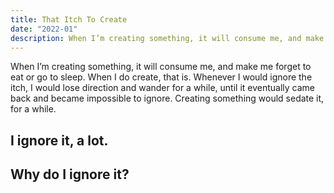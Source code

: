 ```yaml
---
title: That Itch To Create
date: "2022-01"
description: When I’m creating something, it will consume me, and make me forget to eat or go to sleep. When I do create, that is.
---
```


When I’m creating something, it will consume me, and make me forget to eat or go to sleep. When I do create, that is. Whenever I would ignore the itch, I would lose direction and wander for a while, until it eventually came back and became impossible to ignore. Creating something would sedate it, for a while.

## I ignore it, a lot.

## Why do I ignore it?
